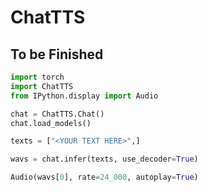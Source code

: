 # ChatTTS

## To be Finished

```python
import torch
import ChatTTS
from IPython.display import Audio

chat = ChatTTS.Chat()
chat.load_models()

texts = ["<YOUR TEXT HERE>",]

wavs = chat.infer(texts, use_decoder=True)

Audio(wavs[0], rate=24_000, autoplay=True)
```